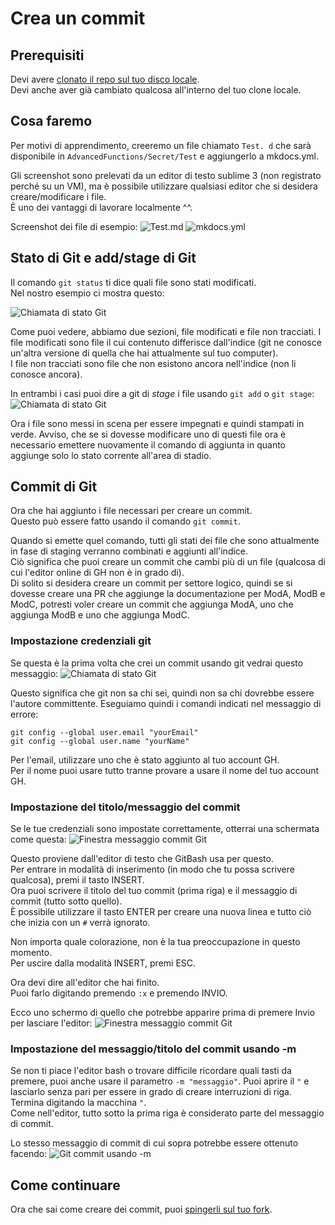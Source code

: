 # Crea un commit

## Prerequisiti

Devi avere [clonato il repo sul tuo disco locale](/Contribute/LocalClone/Clone).  
Devi anche aver già cambiato qualcosa all'interno del tuo clone locale.

## Cosa faremo

Per motivi di apprendimento, creeremo un file chiamato `Test. d` che sarà disponibile in `AdvancedFunctions/Secret/Test` e aggiungerlo a mkdocs.yml.

Gli screenshot sono prelevati da un editor di testo sublime 3 (non registrato perché su un VM), ma è possibile utilizzare qualsiasi editor che si desidera creare/modificare i file.  
È uno dei vantaggi di lavorare localmente ^^.

Screenshot dei file di esempio: ![Test.md](/Contribute/LocalClone/assets/Example1_TestMD.png) ![mkdocs.yml](/Contribute/LocalClone/assets/Example1_mkdocsYML.png)

## Stato di Git e add/stage di Git

Il comando `git status` ti dice quali file sono stati modificati.  
Nel nostro esempio ci mostra questo:

![Chiamata di stato Git](/Contribute/LocalClone/assets/Example1_Bash_GitStatus.png)

Come puoi vedere, abbiamo due sezioni, file modificati e file non tracciati. I file modificati sono file il cui contenuto differisce dall'indice (git ne conosce un'altra versione di quella che hai attualmente sul tuo computer).  
I file non tracciati sono file che non esistono ancora nell'indice (non li conosce ancora).

In entrambi i casi puoi dire a git di *stage* i file usando `git add` o `git stage`: ![Chiamata di stato Git](/Contribute/LocalClone/assets/Example1_Bash_GitStatus2.png)

Ora i file sono messi in scena per essere impegnati e quindi stampati in verde. Avviso, che se si dovesse modificare uno di questi file ora è necessario emettere nuovamente il comando di aggiunta in quanto aggiunge solo lo stato corrente all'area di stadio.

## Commit di Git

Ora che hai aggiunto i file necessari per creare un commit.  
Questo può essere fatto usando il comando `git commit`.

Quando si emette quel comando, tutti gli stati dei file che sono attualmente in fase di staging verranno combinati e aggiunti all'indice.  
Ciò significa che puoi creare un commit che cambi più di un file (qualcosa di cui l'editor online di GH non è in grado di).  
Di solito si desidera creare un commit per settore logico, quindi se si dovesse creare una PR che aggiunge la documentazione per ModA, ModB e ModC, potresti voler creare un commit che aggiunga ModA, uno che aggiunga ModB e uno che aggiunga ModC.

### Impostazione credenziali git

Se questa è la prima volta che crei un commit usando git vedrai questo messaggio: ![Chiamata di stato Git](/Contribute/LocalClone/assets/Example1_Bash_GitCommit_CredentialError.png)

Questo significa che git non sa chi sei, quindi non sa chi dovrebbe essere l'autore committente. Eseguiamo quindi i comandi indicati nel messaggio di errore:

    git config --global user.email "yourEmail"
    git config --global user.name "yourName"
    

Per l'email, utilizzare uno che è stato aggiunto al tuo account GH.  
Per il nome puoi usare tutto tranne provare a usare il nome del tuo account GH.

### Impostazione del titolo/messaggio del commit

Se le tue credenziali sono impostate correttamente, otterrai una schermata come questa: ![Finestra messaggio commit Git](/Contribute/LocalClone/assets/Example1_Bash_GitCommit_Message1.png)

Questo proviene dall'editor di testo che GitBash usa per questo.  
Per entrare in modalità di inserimento (in modo che tu possa scrivere qualcosa), premi il tasto INSERT.  
Ora puoi scrivere il titolo del tuo commit (prima riga) e il messaggio di commit (tutto sotto quello).  
È possibile utilizzare il tasto ENTER per creare una nuova linea e tutto ciò che inizia con un `#` verrà ignorato.

Non importa quale colorazione, non è la tua preoccupazione in questo momento.  
Per uscire dalla modalità INSERT, premi ESC.

Ora devi dire all'editor che hai finito.  
Puoi farlo digitando premendo `:x` e premendo INVIO.

Ecco uno schermo di quello che potrebbe apparire prima di premere Invio per lasciare l'editor: ![Finestra messaggio commit Git](/Contribute/LocalClone/assets/Example1_Bash_GitCommit_Message2.png)

### Impostazione del messaggio/titolo del commit usando -m

Se non ti piace l'editor bash o trovare difficile ricordare quali tasti da premere, puoi anche usare il parametro `-m "messaggio"`. Puoi aprire il `"` e lasciarlo senza pari per essere in grado di creare interruzioni di riga. Termina digitando la macchina `"`.  
Come nell'editor, tutto sotto la prima riga è considerato parte del messaggio di commit.

Lo stesso messaggio di commit di cui sopra potrebbe essere ottenuto facendo: ![Git commit usando -m](/Contribute/LocalClone/assets/Example1_Bash_GitCommit_MessageParameter.png)

## Come continuare

Ora che sai come creare dei commit, puoi [spingerli sul tuo fork](/Contribute/LocalClone/Push/).